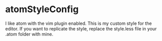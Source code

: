 # atomStyleConfig
I like atom with the vim plugin enabled. This is my custom style for the editor. If you want to replicate the style, replace the style.less file in your .atom folder with mine.
